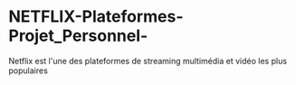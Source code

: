 # NETFLIX-Plateformes-Projet_Personnel-
Netflix est l'une des plateformes de streaming multimédia et vidéo les plus populaires
